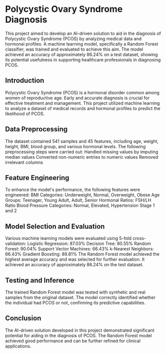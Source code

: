 # Polycystic Ovary Syndrome Diagnosis

This project aimed to develop an AI-driven solution to aid in the diagnosis of Polycystic Ovary Syndrome (PCOS) by analyzing medical data and hormonal profiles. A machine learning model, specifically a Random Forest classifier, was trained and evaluated to achieve this aim. The model achieved an accuracy of approximately 86.24% on a test dataset, showing its potential usefulness in supporting healthcare professionals in diagnosing PCOS.

## Introduction
Polycystic Ovary Syndrome (PCOS) is a hormonal disorder common among women of reproductive age. Early and accurate diagnosis is crucial for effective treatment and management. This project utilized machine learning to analyze a dataset of medical records and hormonal profiles to predict the likelihood of PCOS.

## Data Preprocessing
The dataset contained 541 samples and 45 features, including age, weight, height, BMI, blood group, and various hormonal levels. The following preprocessing steps were carried out:
Handled missing values by imputing median values
Converted non-numeric entries to numeric values
Removed irrelevant columns

## Feature Engineering
To enhance the model's performance, the following features were engineered:
BMI Categories: Underweight, Normal, Overweight, Obese
Age Groups: Teenager, Young Adult, Adult, Senior
Hormonal Ratios: FSH/LH Ratio
Blood Pressure Categories: Normal, Elevated, Hypertension Stage 1 and 2

## Model Selection and Evaluation
Various machine learning models were evaluated using 5-fold cross-validation:
Logistic Regression: 87.03%
Decision Tree: 80.55%
Random Forest: 90.04%
Support Vector Machines: 66.43%
k-Nearest Neighbors: 66.43%
Gradient Boosting: 89.81%
The Random Forest model achieved the highest average accuracy and was selected for further evaluation. It achieved an accuracy of approximately 86.24% on the test dataset.

## Testing and Inference
The trained Random Forest model was tested with synthetic and real samples from the original dataset. The model correctly identified whether the individual had PCOS or not, confirming its predictive capabilities.

## Conclusion
The AI-driven solution developed in this project demonstrated significant potential for aiding in the diagnosis of PCOS. The Random Forest model achieved good performance and can be further refined for clinical applications.
